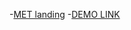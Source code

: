 -[MET landing](https://www.figma.com/file/lSR1m42L9YwzQwzzxKwHpw/THE-MET)
-[DEMO LINK](https://julyapetrovskaya.github.io/layout_MET/) 

